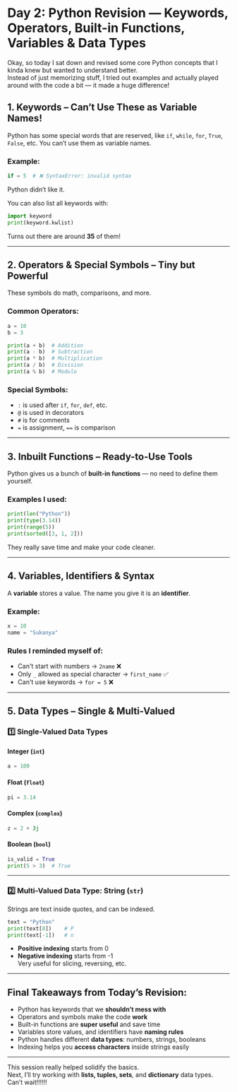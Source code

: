 
#  Day 2: Python Revision — Keywords, Operators, Built-in Functions, Variables & Data Types

Okay, so today I sat down and revised some core Python concepts that I kinda knew but wanted to understand better.  
Instead of just memorizing stuff, I tried out examples and actually played around with the code a bit — it made a huge difference!



## 1.  Keywords – Can’t Use These as Variable Names!

Python has some special words that are reserved, like `if`, `while`, `for`, `True`, `False`, etc. You can’t use them as variable names.

###  Example:

```python
if = 5  # ❌ SyntaxError: invalid syntax
```

Python didn’t like it. 

You can also list all keywords with:

```python
import keyword
print(keyword.kwlist)
```

Turns out there are around **35** of them!

---

## 2.  Operators & Special Symbols – Tiny but Powerful

These symbols do math, comparisons, and more.

###  Common Operators:

```python
a = 10
b = 3

print(a + b)  # Addition
print(a - b)  # Subtraction
print(a * b)  # Multiplication
print(a / b)  # Division
print(a % b)  # Modulo
```

###  Special Symbols:

- `:` is used after `if`, `for`, `def`, etc.
- `@` is used in decorators
- `#` is for comments
- `=` is assignment, `==` is comparison

---

## 3.  Inbuilt Functions – Ready-to-Use Tools

Python gives us a bunch of **built-in functions** — no need to define them yourself.

###  Examples I used:

```python
print(len("Python"))
print(type(3.14))
print(range(5))
print(sorted([3, 1, 2]))
```

They really save time and make your code cleaner.

---

## 4.  Variables, Identifiers & Syntax

A **variable** stores a value. The name you give it is an **identifier**.

###  Example:

```python
x = 10
name = "Sukanya"
```

###  Rules I reminded myself of:
- Can't start with numbers → `2name` ❌
- Only `_` allowed as special character → `first_name` ✅
- Can't use keywords → `for = 5` ❌

---

## 5.  Data Types – Single & Multi-Valued

### 1️⃣ Single-Valued Data Types

####  Integer (`int`)
```python
a = 100
```

####  Float (`float`)
```python
pi = 3.14
```

####  Complex (`complex`)
```python
z = 2 + 3j
```

####  Boolean (`bool`)
```python
is_valid = True
print(5 > 3)  # True
```

---

### 2️⃣ Multi-Valued Data Type: String (`str`)

Strings are text inside quotes, and can be indexed.

```python
text = "Python"
print(text[0])    # P
print(text[-1])   # n
```

- **Positive indexing** starts from 0
- **Negative indexing** starts from -1  
Very useful for slicing, reversing, etc.

---

##  Final Takeaways from Today’s Revision:

- Python has keywords that we **shouldn’t mess with**
- Operators and symbols make the code **work**
- Built-in functions are **super useful** and save time
- Variables store values, and identifiers have **naming rules**
- Python handles different **data types**: numbers, strings, booleans
- Indexing helps you **access characters** inside strings easily

---

This session really helped solidify the basics.  
Next, I’ll try working with **lists, tuples, sets**, and **dictionary** data types. Can’t wait!!!!!!



